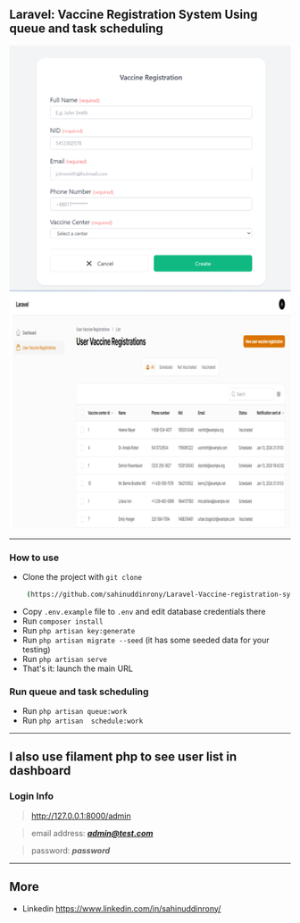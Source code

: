 ## Laravel: Vaccine Registration System Using queue and task scheduling 

![Demo screenshot](./demo-screenshot.png)
![Demo screenshot](./demo-screenshot1.png)

-----

### How to use

- Clone the project with `git clone`
  ```bash
   (https://github.com/sahinuddinrony/Laravel-Vaccine-registration-system.git)
  ```
- Copy `.env.example` file to `.env` and edit database credentials there
- Run `composer install`
- Run `php artisan key:generate`
- Run `php artisan migrate --seed` (it has some seeded data for your testing)
- Run `php artisan serve`
- That's it: launch the main URL


### Run queue and task scheduling
 - Run `php artisan queue:work`
 - Run `php artisan  schedule:work`

---

## I also use filament php to see user list in dashboard
### Login Info

> http://127.0.0.1:8000/admin

> email address:  ***admin@test.com***

> password:  ***password***

---

## More

- Linkedin  https://www.linkedin.com/in/sahinuddinrony/

